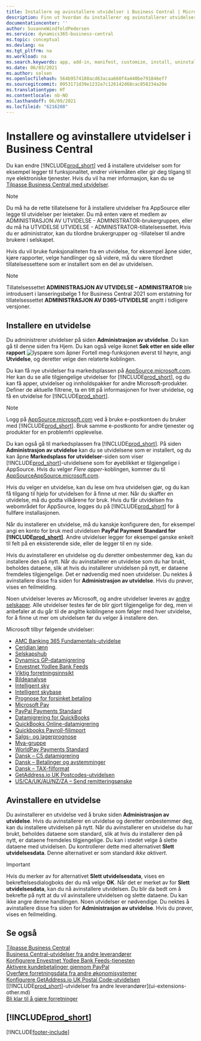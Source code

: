 ```yaml
---
title: Installere og avinstallere utvidelser i Business Central | Microsoft Docs
description: Finn ut hvordan du installerer og avinstallerer utvidelser i Business Central.
documentationcenter: ''
author: SusanneWindfeldPedersen
ms.service: dynamics365-business-central
ms.topic: conceptual
ms.devlang: na
ms.tgt_pltfrm: na
ms.workload: na
ms.search.keywords: app, add-in, manifest, customize, install, uninstall
ms.date: 06/03/2021
ms.author: solsen
ms.openlocfilehash: 564b9574188acd63acaa660f4a440be791846ef7
ms.sourcegitcommit: 0953171d39e1232a7c126142d68cac858234a20e
ms.translationtype: HT
ms.contentlocale: nb-NO
ms.lasthandoff: 06/09/2021
ms.locfileid: "6216208"
---
```

# <a name="installing-and-uninstalling-extensions-in-business-central"></a>Installere og avinstallere utvidelser i Business Central

Du kan endre [!INCLUDE[prod_short](includes/prod_short.md)] ved å installere utvidelser som for eksempel legger til funksjonalitet, endrer virkemåten eller gir deg tilgang til nye elektroniske tjenester. Hvis du vil ha mer informasjon, kan du se [Tilpasse Business Central med utvidelser](ui-extensions.md).

> [!NOTE]
> Du må ha de rette tillatelsene for å installere utvidelser fra AppSource eller legge til utvidelser per leietaker. Du må enten være et medlem av ADMINISTRASJON AV UTVIDELSE - ADMINISTRATOR-brukergruppen, eller du må ha UTVIDELSE UTVIDELSE - ADMINISTRATOR-tillatelsessettet. Hvis du er administrator, kan du tilordne brukergrupper og -tillatelser til andre brukere i selskapet.
>
> Hvis du vil bruke funksjonaliteten fra en utvidelse, for eksempel åpne sider, kjøre rapporter, velge handlinger og så videre, må du være tilordnet tillatelsessettene som er installert som en del av utvidelsen.

> [!NOTE]  
> Tillatelsessettet **ADMINISTRASJON AV UTVIDELSE – ADMINISTRATOR** ble introdusert i lanseringsbølge 1 for Business Central 2021 som erstatning for tillatelsessettet **ADMINISTRASJON AV D365-UTVIDELSE** angitt i tidligere versjoner.

## <a name="installing-an-extension"></a>Installere en utvidelse

Du administrerer utvidelser på siden **Administrasjon av utvidelse**. Du kan gå til denne siden fra Hjem. Du kan også velge ikonet **Søk etter en side eller rapport** ![lyspære som åpner Fortell meg-funksjonen](media/ui-search/search_small.png "Fortell hva du vil gjøre") øverst til høyre, angi **Utvidelse**, og deretter velge den relaterte koblingen.  

Du kan få nye utvidelser fra markedsplassen på [AppSource.microsoft.com](https://go.microsoft.com/fwlink/?linkid=2081646). Her kan du se alle tilgjengelige utvidelser for [!INCLUDE[prod_short](includes/prod_short.md)], og du kan få apper, utvidelser og innholdspakker for andre Microsoft-produkter. Definer de aktuelle filtrene, ta en titt på informasjonen for hver utvidelse, og få en utvidelse for [!INCLUDE[prod_short](includes/prod_short.md)].  

> [!NOTE]  
> Logg på [AppSource.microsoft.com](https://appsource.microsoft.com/) ved å bruke e-postkontoen du bruker med [!INCLUDE[prod_short](includes/prod_short.md)]. Bruk samme e-postkonto for andre tjenester og produkter for en problemfri opplevelse.  

Du kan også gå til markedsplassen fra [!INCLUDE[prod_short](includes/prod_short.md)]. På siden **Administrasjon av utvidelse** kan du se utvidelsene som er installert, og du kan åpne **Markedsplass for utvidelser**-siden som viser [!INCLUDE[prod_short](includes/prod_short.md)]-utvidelsene som for øyeblikket er tilgjengelige i AppSource. Hvis du velger *Flere apper*-koblingen, kommer du til [AppSourceAppSource.microsoft.com](https://go.microsoft.com/fwlink/?linkid=2081646).  

Hvis du velger en utvidelse, kan du lese om hva utvidelsen gjør, og du kan få tilgang til hjelp for utvidelsen for å finne ut mer. Når du skaffer en utvidelse, må du godta vilkårene for bruk. Hvis du får utvidelsen fra webområdet for AppSource, logges du på [!INCLUDE[prod_short](includes/prod_short.md)] for å fullføre installasjonen.  

Når du installerer en utvidelse, må du kanskje konfigurere den, for eksempel angi en konto for bruk med utvidelsen **PayPal Payment Standard for [!INCLUDE[prod_short](includes/prod_short.md)]**.
Andre utvidelser legger for eksempel ganske enkelt til felt på en eksisterende side, eller de legger til en ny side.

Hvis du avinstallerer en utvidelse og du deretter ombestemmer deg, kan du installere den på nytt. Når du avinstallerer en utvidelse som du har brukt, beholdes dataene, slik at hvis du installerer utvidelsen på nytt, er dataene fremdeles tilgjengelige. Det er nødvendig med noen utvidelser. Du nektes å avinstallere disse fra siden for **Administrasjon av utvidelse**. Hvis du prøver, vises en feilmelding.

Noen utvidelser leveres av Microsoft, og andre utvidelser leveres av [andre selskaper](ui-extensions-other.md). Alle utvidelser testes før de blir gjort tilgjengelige for deg, men vi anbefaler at du går til de angitte koblingene som følger med hver utvidelse, for å finne ut mer om utvidelsen før du velger å installere den.

Microsoft tilbyr følgende utvidelser:

* [AMC Banking 365 Fundamentals-utvidelse](ui-extensions-amc-banking.md)
* [Ceridian lønn](ui-extensions-ceridian-payroll.md)
* [Selskapshub](ui-extensions-company-hub.md)  
* [Dynamics GP-datamigrering](ui-extensions-dynamicsgp-data-migration.md)
* [Envestnet Yodlee Bank Feeds](ui-extensions-yodlee-bank-feeds.md)
* [Viktig forretningsinnsikt](ui-extensions-essential-business-insights.md)
* [Bildeanalyse](ui-extensions-image-analyzer.md)
* [Intelligent sky](ui-extensions-data-replication.md)
* [Intelligent skybase](ui-extensions-intelligent-cloud.md)  
* [Prognose for forsinket betaling](ui-extensions-late-payment-prediction.md)
* [Microsoft Pay](ui-extensions-microsoft-pay-payments.md)
* [PayPal Payments Standard](ui-extensions-paypal-payments-standard.md)
* [Datamigrering for QuickBooks](ui-extensions-quickbooks-data-migration.md)
* [QuickBooks Online-datamigrering](ui-extensions-quickbooks-online-data-migration.md)
* [Quickbooks Payroll-filimport](ui-extensions-quickbooks-payroll.md)
* [Salgs- og lagerprognose](ui-extensions-sales-forecast.md)
* [Mva-gruppe](ui-extensions-vat-group.md)
* [WorldPay Payments Standard](ui-extensions-worldpay-payments-standard.md)
* [Dansk – C5 datamigrering](ui-extensions-c5-data-migration.md)
* [Dansk – Betalinger og avstemminger](ui-extensions-payments-reconciliation-formats-dk.md)
* [Dansk – TAX-filformat](ui-extensions-tax-file-formats-dk.md)
* [GetAddress.io UK Postcodes-utvidelsen](LocalFunctionality/UnitedKingdom/ui-extensions-getaddressio.md)  
* [US/CA/UK/AU/NZ/ZA – Send remitteringsønske](ui-extensions-send-remittance-advice.md)

## <a name="uninstalling-an-extension"></a>Avinstallere en utvidelse

Du avinstallerer en utvidelse ved å bruke siden **Administrasjon av utvidelse**. Hvis du avinstallerer en utvidelse og deretter ombestemmer deg, kan du installere utvidelsen på nytt. Når du avinstallerer en utvidelse du har brukt, beholdes dataene som standard, slik at hvis du installerer den på nytt, er dataene fremdeles tilgjengelige. Du kan i stedet velge å slette dataene med utvidelsen. Du kontrollerer dette med alternativet **Slett utvidelsesdata**. Denne alternativet er som standard *ikke aktivert*.

> [!IMPORTANT]  
> Hvis du merker av for alternativet **Slett utvidelsesdata**, vises en bekreftelsesdialogboks der du må velge **OK**. Når det er merket av for **Slett utvidelsesdata**, kan du nå avinstallere utvidelsen. Du blir da bedt om å bekrefte på nytt at du vil avinstallere utvidelsen og slette dataene. Du kan ikke angre denne handlingen.
Noen utvidelser er nødvendige. Du nektes å avinstallere disse fra siden for **Administrasjon av utvidelse**. Hvis du prøver, vises en feilmelding.  

## <a name="see-also"></a>Se også

[Tilpasse Business Central](ui-customizing-overview.md)  
[Business Central-utvidelser fra andre leverandører](ui-extensions-other.md)  
[Konfigurere Envestnet Yodlee Bank Feeds-tjenesten](bank-how-setup-bank-statement-service.md)  
[Aktivere kundebetalinger gjennom PayPal](sales-how-enable-payment-service-extensions.md)  
[Overføre forretningsdata fra andre økonomisystemer](across-import-data-configuration-packages.md)  
[Konfigurere GetAddress.io UK Postal Code-utvidelsen](LocalFunctionality/UnitedKingdom/uk-setup-postal-code-service.md)  
[[!INCLUDE[prod_short](includes/prod_short.md)]-utvidelser fra andre leverandører](ui-extensions-other.md)  
[Bli klar til å gjøre forretninger](ui-get-ready-business.md)  

## [!INCLUDE[prod_short](includes/free_trial_md.md)]  


[!INCLUDE[footer-include](includes/footer-banner.md)]